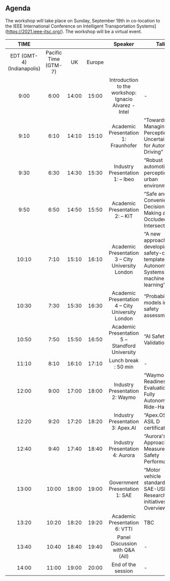 ## Agenda

The workshop will take place on Sunday, September 19th in co-location to the IEEE International Conference on Intelligent Transportation Systems](https://2021.ieee-itsc.org/).
The workshop will be a virtual event.

|                 TIME                	|                                	|              	|               	|                             Speaker                            	|     Talk                                                                                                             	|
|:-----------------------------------:	|:------------------------------:	|:------------:	|:-------------:	|:--------------------------------------------------------------:	|----------------------------------------------------------------------------------------------------------------------	|
|     EDT (GMT-4)   (Indianapolis)    	|     Pacific Time    (GTM-7)    	|       UK     	|     Europe    	|                                                                	|                                                                                                                      	|
|                 9:00                	|             6:00               	|     14:00    	|      15:00    	|     Introduction to the   workshop: Ignacio Alvarez - Intel    	|     -                                                                                                                	|
|                 9:10                	|               6:10             	|     14:10    	|      15:10    	|              Academic Presentation 1: Fraunhofer               	|     “Towards   Managing Perception Uncertainty for    Automated   Driving”                                           	|
|                 9:30                	|               6:30             	|     14:30    	|      15:30    	|                Industry Presentation 1: –   Ibeo               	|     “Robust   automotive perception in urban environments”                                                           	|
|                 9:50                	|               6:50             	|     14:50    	|      15:50    	|                 Academic Presentation 2: –   KIT               	|     “Safe   and Convenient Decision-Making at Occluded Intersections”                                                	|
|                 10:10               	|               7:10             	|     15:10    	|      16:10    	|        Academic Presentation 3 – City   University London      	|     “A new   approach to developing safety-case    templates   for Autonomous Systems with    machine   learning”    	|
|                 10:30               	|               7:30             	|     15:30    	|      16:30    	|        Academic Presentation 4 – City   University London      	|     “Probabilistic   models in AV safety assessment”                                                                 	|
|                 10:50               	|               7:50             	|     15:50    	|      16:50    	|         Academic Presentation 5 – Standford   University       	|     “AI Safety   Validation”                                                                                         	|
|                 11:10               	|               8:10             	|     16:10    	|      17:10    	|                      Lunch break :   50 min                    	|     -                                                                                                                	|
|                 12:00               	|               9:00             	|     17:00    	|      18:00    	|                  Industry Presentation 2: Waymo                	|     “Waymo   Readiness Evaluation for Fully    Autonomous   Ride-Hailing"                                            	|
|                 12:20               	|               9:20             	|     17:20    	|      18:20    	|                 Industry Presentation 3: Apex.AI               	|     “Apex.OS ASIL   D certification”                                                                                 	|
|                 12:40               	|               9:40             	|     17:40    	|      18:40    	|                 Industry Presentation 4: Aurora                	|     “Aurora's   Approach to Measures of    Safety   Performance”                                                     	|
|                 13:00               	|              10:00             	|     18:00    	|      19:00    	|                 Government Presentation 1:   SAE               	|     “Motor vehicle   standards and SAE-USDOT Research initiatives Overview”                                          	|
|                 13:20               	|              10:20             	|     18:20    	|      19:20    	|                  Academic Presentation 6: VTTI                 	|     TBC                                                                                                              	|
|                 13:40               	|              10:40             	|     18:40    	|      19:40    	|                Panel Discussion with   Q&A (All)               	|     -                                                                                                                	|
|                 14:00               	|              11:00             	|     19:00    	|      20:00    	|                        End of the session                      	|     -                                                                                                                	|

